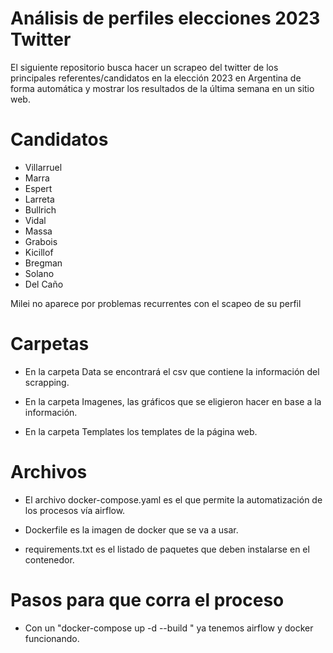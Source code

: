 # Análisis de perfiles elecciones 2023 Twitter
El siguiente repositorio busca hacer un scrapeo del twitter de los principales referentes/candidatos en la elección 2023 en Argentina de forma automática y mostrar los resultados de la última semana en un sitio web.

# Candidatos
- Villarruel
- Marra
- Espert
- Larreta
- Bullrich
- Vidal
- Massa
- Grabois
- Kicillof
- Bregman
- Solano
- Del Caño

Milei no aparece por problemas recurrentes con el scapeo de su perfil

# Carpetas

- En la carpeta Data se encontrará el csv que contiene la información del scrapping.

- En la carpeta Imagenes, las gráficos que se eligieron hacer en base a la información.

- En la carpeta Templates los templates de la página web.

# Archivos

- El archivo docker-compose.yaml es el que permite la automatización de los procesos vía airflow.

- Dockerfile es la imagen de docker que se va a usar.

- requirements.txt es el listado de paquetes que deben instalarse en el contenedor.



# Pasos para que corra el proceso

- Con un "docker-compose up -d --build " ya tenemos airflow y docker funcionando.






